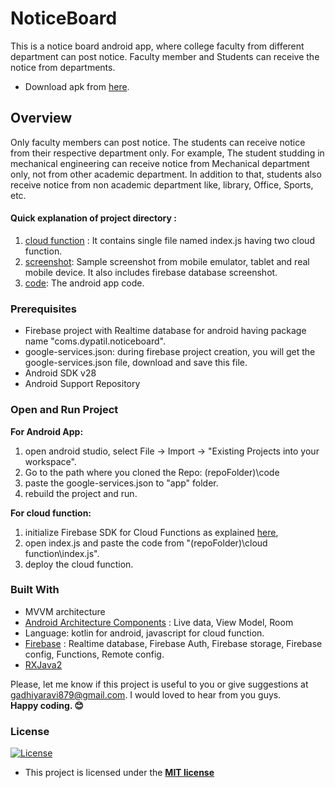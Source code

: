 # NoticeBoard

This is a notice board android app, where college faculty from different department can post notice. Faculty member and Students can receive the notice from departments.
- Download apk from [here](https://github.com/shivambangwal/Flutter-NOTICE-BOARD-APP/blob/main/Noticeboard.apk).

## Overview

Only faculty members can post notice. The students can receive notice from their respective department only.
For example, The student studding in mechanical engineering can receive notice from Mechanical department only, not from other academic department. In addition to that, students also receive notice from  non academic department like, library, Office, Sports, etc.



 #### Quick explanation of project directory :
1. [cloud function](https://github.com/shivambangwal/Flutter-NOTICE-BOARD-APP/tree/main/cloud%20function) : It contains single file named index.js having two cloud function.
2. [screenshot](https://github.com/shivambangwal/Flutter-NOTICE-BOARD-APP/tree/main/Screenshot): Sample screenshot from mobile emulator, tablet and real mobile device. It also includes firebase database screenshot.
3. [code](): The android app code.

### Prerequisites

- Firebase project with Realtime database for android having package name "coms.dypatil.noticeboard".
- google-services.json:  during firebase project creation, you will get the google-services.json file, download and save this file.
- Android SDK v28
-  Android Support Repository

### Open and Run Project

<b>For Android App:</b>
1. open android studio, select File -> Import -> "Existing Projects into your workspace".
2. Go to the path where you cloned the Repo: (repoFolder)\code
3. paste the google-services.json to "app" folder.
4. rebuild the project and run.

<b>For cloud function:</b>
1. initialize Firebase SDK for Cloud Functions as explained [here](https://firebase.google.com/docs/functions/get-started),
2. open index.js and paste the code from  "(repoFolder)\cloud function\index.js".
3. deploy the cloud function.


### Built With

- MVVM architecture
- [Android Architecture Components](https://developer.android.com/topic/libraries/architecture/) : Live  data, View Model, Room
- Language:  kotlin for android, javascript for cloud function.
- [Firebase](https://firebase.google.com) : Realtime database, Firebase Auth, Firebase storage, Firebase config, Functions, Remote config.
- [RXJava2](https://github.com/ReactiveX/RxJava)



Please, let me know if this project is useful to you or give suggestions at gadhiyaravi879@gmail.com. I would loved to hear from you guys. <br>
<b> Happy coding. :blush: </b>

### License

[![License](http://img.shields.io/:license-mit-blue.svg?style=flat-square)](http://badges.mit-license.org)

- This project is licensed under the **[MIT license](http://opensource.org/licenses/mit-license.php)**

